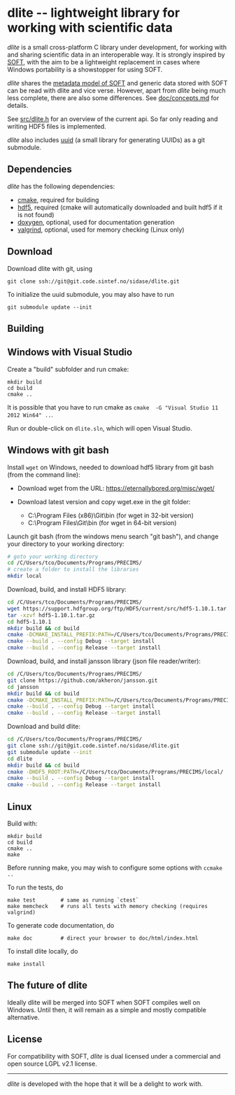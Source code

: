 dlite -- lightweight library for working with scientific data
=============================================================
*dlite* is a small cross-platform C library under development, for
working with and sharing scientific data in an interoperable way.  It
is strongly inspired by [SOFT][1], with the aim to be a lightweight
replacement in cases where Windows portability is a showstopper for
using SOFT.

*dlite* shares the [metadata model of SOFT][2] and generic data stored
with SOFT can be read with dlite and vice verse.  However, apart from
*dlite* being much less complete, there are also some differences.
See [doc/concepts.md](doc/concepts.md) for details.

See [src/dlite.h](src/dlite.h) for an overview of the current api. So
far only reading and writing HDF5 files is implemented.

*dlite* also includes [uuid][3] (a small library for generating UUIDs)
as a git submodule.


Dependencies
------------
*dlite* has the following dependencies:
  - [cmake][4], required for building
  - [hdf5][5], required (cmake will automatically downloaded and built hdf5
    if it is not found)
  - [doxygen][6], optional, used for documentation generation
  - [valgrind][7], optional, used for memory checking (Linux only)


Download
--------
Download dlite with git, using

    git clone ssh://git@git.code.sintef.no/sidase/dlite.git

To initialize the uuid submodule, you may also have to run

    git submodule update --init


Building
--------

## Windows with Visual Studio

Create a "build" subfolder and run cmake:

    mkdir build
    cd build
    cmake ..

It is possible that you have to run cmake as
`cmake  -G "Visual Studio 11 2012 Win64" ..`.

Run or double-click on `dlite.sln`, which will open Visual Studio.

## Windows with git bash

Install `wget` on Windows, needed to download hdf5 library from git bash (from the command line):

- Download wget from the URL: https://eternallybored.org/misc/wget/
- Download latest version and copy wget.exe in the git folder:

   - C:\Program Files (x86)\Git\bin (for wget in 32-bit version)
   - C:\Program Files\Git\bin (for wget in 64-bit version)

Launch git bash (from the windows menu search "git bash"), and change your directory to your working directory:

```sh
# goto your working directory
cd /C/Users/tco/Documents/Programs/PRECIMS/
# create a folder to install the libraries
mkdir local
```

Download, build, and install HDF5 library:

```sh
cd /C/Users/tco/Documents/Programs/PRECIMS/
wget https://support.hdfgroup.org/ftp/HDF5/current/src/hdf5-1.10.1.tar.gz
tar -xzvf hdf5-1.10.1.tar.gz
cd hdf5-1.10.1
mkdir build && cd build
cmake -DCMAKE_INSTALL_PREFIX:PATH=/C/Users/tco/Documents/Programs/PRECIMS/local/ ..
cmake --build . --config Debug --target install
cmake --build . --config Release --target install
```

Download, build, and install jansson library (json file reader/writer):

```sh
cd /C/Users/tco/Documents/Programs/PRECIMS/
git clone https://github.com/akheron/jansson.git
cd jansson
mkdir build && cd build
cmake -DCMAKE_INSTALL_PREFIX:PATH=/C/Users/tco/Documents/Programs/PRECIMS/local/ ..
cmake --build . --config Debug --target install
cmake --build . --config Release --target install
```

Download and build dlite:

```sh
cd /C/Users/tco/Documents/Programs/PRECIMS/
git clone ssh://git@git.code.sintef.no/sidase/dlite.git
git submodule update --init 
cd dlite
mkdir build && cd build
cmake -DHDF5_ROOT:PATH=/C/Users/tco/Documents/Programs/PRECIMS/local/ ..
cmake --build . --config Debug --target install
cmake --build . --config Release --target install
```


## Linux

Build with:

    mkdir build
    cd build
    cmake ..
    make

Before running make, you may wish to configure some options with
`ccmake ..`

To run the tests, do

    make test        # same as running `ctest`
    make memcheck    # runs all tests with memory checking (requires valgrind)

To generate code documentation, do

    make doc         # direct your browser to doc/html/index.html

To install dlite locally, do

    make install


The future of dlite
-------------------
Ideally dlite will be merged into SOFT when SOFT compiles well on Windows.
Until then, it will remain as a simple and mostly compatible alternative.


License
-------
For compatibility with SOFT, *dlite* is dual licensed under a
commercial and open source LGPL v2.1 license.

---

*dlite* is developed with the hope that it will be a delight to work with.

[1]: https://stash.code.sintef.no/projects/SOFT/repos/soft5/
[2]: https://github.com/NanoSim/Porto/blob/porto/Preview-Final-Release/doc/manual/02_soft_introduction.md#soft5-features
[3]: https://stash.code.sintef.no/projects/sidase/repos/uuid/
[4]: https://cmake.org/
[5]: https://support.hdfgroup.org/HDF5/
[6]: http://www.doxygen.org/
[7]: http://valgrind.org/
[8]: https://github.com/petervaro/sodyll
